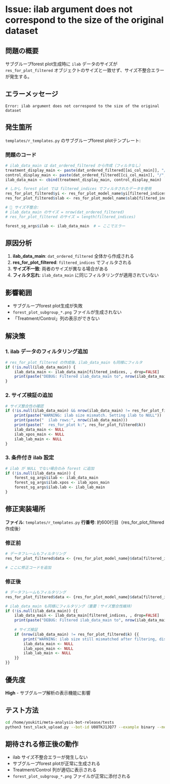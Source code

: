 # Issue: ilab argument does not correspond to the size of the original dataset

## 問題の概要
サブグループforest plot生成時に `ilab` データのサイズが `res_for_plot_filtered` オブジェクトのサイズと一致せず、サイズ不整合エラーが発生する。

## エラーメッセージ
```
Error: ilab argument does not correspond to the size of the original dataset
```

## 発生箇所
`templates/r_templates.py` のサブグループforest plotテンプレート:

### 問題のコード
```r
# ilab_data_main は dat_ordered_filtered から作成（フィルタなし）
treatment_display_main <- paste(dat_ordered_filtered[[ai_col_main]], "/", dat_ordered_filtered[[n1i_col_main]], sep="")
control_display_main <- paste(dat_ordered_filtered[[ci_col_main]], "/", dat_ordered_filtered[[n2i_col_main]], sep="")
ilab_data_main <- cbind(treatment_display_main, control_display_main)

# しかし forest plot では filtered_indices でフィルタされたデータを使用
res_for_plot_filtered$yi <- res_for_plot_model_name$yi[filtered_indices]
res_for_plot_filtered$slab <- res_for_plot_model_name$slab[filtered_indices]

# 🚨 サイズ不整合: 
# ilab_data_main のサイズ = nrow(dat_ordered_filtered)
# res_for_plot_filtered のサイズ = length(filtered_indices)

forest_sg_args$ilab <- ilab_data_main  # ← ここでエラー
```

## 原因分析
1. **ilab_data_main**: `dat_ordered_filtered` 全体から作成される
2. **res_for_plot_filtered**: `filtered_indices` でフィルタされる
3. **サイズ不一致**: 両者のサイズが異なる場合がある
4. **フィルタ忘れ**: `ilab_data_main` に同じフィルタリングが適用されていない

## 影響範囲
- サブグループforest plot生成が失敗
- `forest_plot_subgroup_*.png` ファイルが生成されない
- 「Treatment/Control」列の表示ができない

## 解決策

### 1. ilab データのフィルタリング追加
```r
# res_for_plot_filtered の作成後、ilab_data_main も同様にフィルタ
if (!is.null(ilab_data_main)) {
    ilab_data_main <- ilab_data_main[filtered_indices, , drop=FALSE]
    print(paste("DEBUG: Filtered ilab_data_main to", nrow(ilab_data_main), "rows"))
}
```

### 2. サイズ検証の追加
```r
# サイズ整合性の確認
if (!is.null(ilab_data_main) && nrow(ilab_data_main) != res_for_plot_filtered$k) {
    print(paste("WARNING: ilab size mismatch. Setting ilab to NULL"))
    print(paste("  ilab rows:", nrow(ilab_data_main)))
    print(paste("  res_for_plot k:", res_for_plot_filtered$k))
    ilab_data_main <- NULL
    ilab_xpos_main <- NULL
    ilab_lab_main <- NULL
}
```

### 3. 条件付き ilab 設定
```r
# ilab が NULL でない場合のみ forest に追加
if (!is.null(ilab_data_main)) {
    forest_sg_args$ilab <- ilab_data_main
    forest_sg_args$ilab.xpos <- ilab_xpos_main
    forest_sg_args$ilab.lab <- ilab_lab_main
}
```

## 修正実装場所
**ファイル**: `templates/r_templates.py`
**行番号**: 約600行目（res_for_plot_filtered作成後）

### 修正前
```r
# データフレームもフィルタリング
res_for_plot_filtered$data <- {res_for_plot_model_name}$data[filtered_indices, ]

# ここに修正コードを追加
```

### 修正後
```r
# データフレームもフィルタリング
res_for_plot_filtered$data <- {res_for_plot_model_name}$data[filtered_indices, ]

# ilab_data_main も同様にフィルタリング（重要：サイズ整合性維持）
if (!is.null(ilab_data_main)) {{
    ilab_data_main <- ilab_data_main[filtered_indices, , drop=FALSE]
    print(paste("DEBUG: Filtered ilab_data_main to", nrow(ilab_data_main), "rows"))
    
    # サイズ検証
    if (nrow(ilab_data_main) != res_for_plot_filtered$k) {{
        print("WARNING: ilab size still mismatched after filtering, disabling ilab")
        ilab_data_main <- NULL
        ilab_xpos_main <- NULL  
        ilab_lab_main <- NULL
    }}
}}
```

## 優先度
**High** - サブグループ解析の表示機能に影響

## テスト方法
```bash
cd /home/youkiti/meta-analysis-bot-release/tests
python3 test_slack_upload.py --bot-id U08TKJ1JQ77 --example binary --message "Regionでサブグループ解析をお願いします"
```

## 期待される修正後の動作
- ilab サイズ不整合エラーが発生しない
- サブグループforest plotが正常に生成される
- Treatment/Control 列が適切に表示される
- `forest_plot_subgroup_*.png` ファイルが正常に添付される